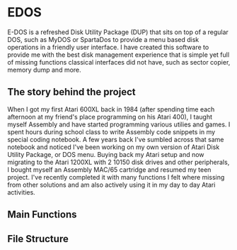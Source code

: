 # EDOS
E-DOS is a refreshed Disk Utility Package (DUP) that sits on top of a regular DOS, such as MyDOS or SpartaDos to provide a menu based disk operations in a friendly user interface. I have created this software to provide me with the best disk management experience that is simple yet full of missing functions classical interfaces did not have, such as sector copier, memory dump and more.

## The story behind the project
When I got my first Atari 600XL back in 1984 (after spending time each afternoon at my friend's place programming on his Atari 400), I taught myself Assembly and have started programming various utilies and games. I spent hours during school class to write Assembly code snippets in my special coding notebook. A few years back I've sumbled across that same notebook and noticed I've been working on my own version of Atari Disk Utility Package, or DOS menu.
Buying back my Atari setup and now migrating to the Atari 1200XL with 2 10150 disk drives and other peripherals, I bought myself an Assembly MAC/65 cartridge and resumed my teen project.
I've recently completed it with many functions I felt where missing from other solutions and am also actively using it in my day to day Atari activities.

## Main Functions


## File Structure

